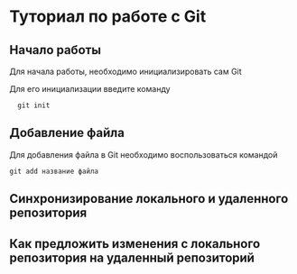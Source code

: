 # Туториал по работе с Git

## Начало работы

Для начала работы, необходимо инициализировать сам Git

Для его инициализации введите команду 

```
  git init
```

## Добавление файла

Для добавления файла в Git необходимо воспользоваться командой 

```
git add название файла
```
## Cинхронизирование локального и удаленного репозитория

## Как предложить изменения с локального репозитория на удаленный репозиторий